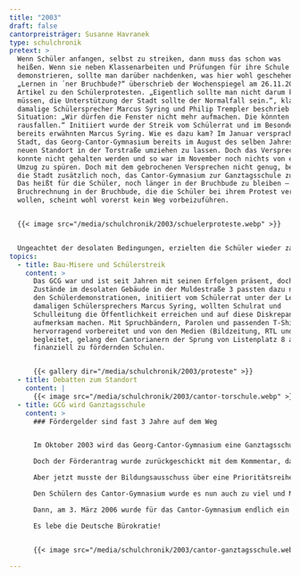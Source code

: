 ```yaml
---
title: "2003"
draft: false
cantorpreisträger: Susanne Havranek
type: schulchronik
pretext: >
  Wenn Schüler anfangen, selbst zu streiken, dann muss das schon was
  heißen. Wenn sie neben Klassenarbeiten und Prüfungen für ihre Schule
  demonstrieren, sollte man darüber nachdenken, was hier wohl geschehen ist.
  „Lernen in ´ner Bruchbude?“ überschrieb der Wochenspiegel am 26.11.2003 ihren
  Artikel zu den Schülerprotesten. „Eigentlich sollte man nicht darum kämpfen
  müssen, die Unterstützung der Stadt sollte der Normalfall sein.“, klagte der
  damalige Schülersprecher Marcus Syring und Philip Trempler beschrieb die
  Situation: „Wir dürfen die Fenster nicht mehr aufmachen. Die könnten
  rausfallen.“ Initiiert wurde der Streik vom Schülerrat und im Besonderen vom
  bereits erwähnten Marcus Syring. Wie es dazu kam? Im Januar versprach die
  Stadt, das Georg-Cantor-Gymnasium bereits im August des selben Jahres in den
  neuen Standort in der Torstraße umziehen zu lassen. Doch das Versprechen
  konnte nicht gehalten werden und so war im November noch nichts von einem
  Umzug zu spüren. Doch mit dem gebrochenen Versprechen nicht genug, beantragte
  die Stadt zusätzlich noch, das Cantor-Gymnasium zur Ganztagsschule zu machen.
  Das heißt für die Schüler, noch länger in der Bruchbude zu bleiben – An
  Bruchrechnung in der Bruchbude, die die Schüler bei ihrem Protest verweigern
  wollen, scheint wohl vorerst kein Weg vorbeizuführen.


  {{< image src="/media/schulchronik/2003/schuelerproteste.webp" >}}


  Ungeachtet der desolaten Bedingungen, erzielten die Schüler wieder zahlreiche Erfolge, wie die Qualifikation für den Landeswettbewerb „Jugend forscht“ oder der erste Platz bei „Jugend trainiert für Olympia“. Besonders eine Schülerin konnte dieses Jahr ihr Glück kaum fassen, denn wegen hervorragender schulischer Leistungen, großer sozialer Kompetenz und einer besonderen Persönlichkeit wurde Susanne Havranek mit dem achten Cantorpreis ausgezeichnet.
topics:
  - title: Bau-Misere und Schülerstreik
    content: >
      Das GCG war und ist seit Jahren mit seinen Erfolgen präsent, doch die
      Zustände im desolaten Gebäude in der Muldestraße 3 passten dazu nicht. Mit
      den Schülerdemonstrationen, initiiert vom Schülerrat unter der Leitung des
      damaligen Schülersprechers Marcus Syring, wollten Schulrat und
      Schulleitung die Öffentlichkeit erreichen und auf diese Diskrepanz
      aufmerksam machen. Mit Spruchbändern, Parolen und passenden T-Shirts
      hervorragend vorbereitet und von den Medien (Bildzeitung, RTL und HalleTV)
      begleitet, gelang den Cantorianern der Sprung von Listenplatz 8 auf 3 der
      finanziell zu fördernden Schulen.


      {{< gallery dir="/media/schulchronik/2003/proteste" >}}
  - title: Debatten zum Standort
    content: |
      {{< image src="/media/schulchronik/2003/cantor-torschule.webp" >}}
  - title: GCG wird Ganztagsschule
    content: >
      ### Fördergelder sind fast 3 Jahre auf dem Weg


      Im Oktober 2003 wird das Georg-Cantor-Gymnasium eine Ganztagsschule und sichert Halle damit Chancen auf Fördergelder. Ein entsprechender Förderantrag wurde noch in diesem Jahr bei der Bundesregierung eingereicht. Damit wäre das Fördergeld theoretisch sicher. Könnte man denken…

      Doch der Förderantrag wurde zurückgeschickt mit dem Kommentar, dass der Antrag nicht angenommen werden könne, da das Land Sachsen-Anhalt die Förderrichtlinien noch nicht fertig hatte. Also wurde der Antrag, als diese Richtlinien fertig waren, erneut eingeschickt. Wieder könnte man denken, das Fördergeld sei im Kasten. Wie gesagt; Könnte man denken…

      Aber jetzt musste der Bildungsausschuss über eine Prioritätsreihenfolge beraten. Und bei dieser Liste landete das Cantor auf Platz 8. Damit gab es kaum Chancen auf das bitter benötigte Geld.

      Den Schülern des Cantor-Gymnasium wurde es nun auch zu viel und Marcus Syring organisierte die Schülerdemonstrationen. Parallel machte ??? seinen Einfluss geltend. Alle Anstrengungen der Cantor-Schüler führten zu einer Verschiebung des Georg-Cantor-Gymnasium von Listenplatz 8 auf 3. Damit war nun wirklich das Fördergeld sicher, das so dringend für die Rekonstruierung der Torstraße 13 benötigt wurde.

      Dann, am 3. März 2006 wurde für das Cantor-Gymnasium endlich ein Scheck über etwa 3,05 Millionen ausgestellt. 2 Jahre und 5 Monate nachdem das Cantor zur Ganztagsschule wurde.

      Es lebe die Deutsche Bürokratie!


      {{< image src="/media/schulchronik/2003/cantor-ganztagsschule.webp" >}}

---
```




